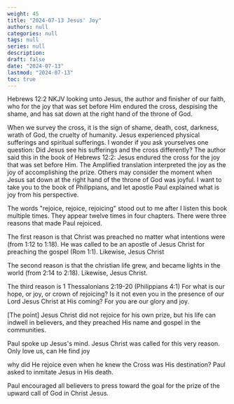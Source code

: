 ```yaml
---
weight: 45
title: "2024-07-13 Jesus' Joy"
authors: null
categories: null
tags: null
series: null
description: 
draft: false
date: "2024-07-13"
lastmod: "2024-07-13"
toc: true
---
```


<!--more-->


Hebrews 12:2 NKJV
looking unto Jesus, the author and finisher of our faith, who for the joy that was set before Him endured the cross, despising the shame, and has sat down at the right hand of the throne of God.


When we survey the cross, it is the sign of shame, death, cost, darkness, wrath of God, the cruelty of humanity.  Jesus experienced physical sufferings and spiritual sufferings. I wonder if you ask yourselves one question: Did Jesus see his sufferings and the cross differently?  The author said this in the book of Hebrews 12:2: Jesus endured the cross for the joy that was set before Him.  The Amplified translation interpreted the joy as the joy of accomplishing the prize.  Others may consider the moment when Jesus sat down at the right hand of the throne of God was joyful.  I want to take you to the book of Philippians, and let apostle Paul explained what is joy from his perspective.

The words "rejoice, rejoice, rejoicing" stood out to me after I listen this book multiple times. They appear twelve times in four chapters.  There were three reasons that made Paul rejoiced.

The first reason is that Christ was preached no matter what intentions were (from 1:12 to 1:18).  He was called to be an apostle of Jesus Christ for preaching the gospel (Rom 1:1).  Likewise, Jesus Christ

The second reason is that the christian life grew, and became lights in the world (from 2:14 to 2:18).  Likewise, Jesus Christ.

The third reason is 1 Thessalonians 2:19-20 (Philippians 4:1) For what is our hope, or joy, or crown of rejoicing? Is it not even you in the presence of our Lord Jesus Christ at His coming? For you are our glory and joy.

[The point] Jesus Christ did not rejoice for his own prize, but his life can indwell in believers, and they preached His name and gospel in the communities.

Paul spoke up Jesus's mind. Jesus Christ was called for this very reason.  Only love us, can He find joy 

why did He rejoice even when he knew the Cross was His destination?  Paul asked to inmitate Jesus in His death.

Paul encouraged all believers to press toward the goal for the prize of the upward call of God in Christ Jesus.


